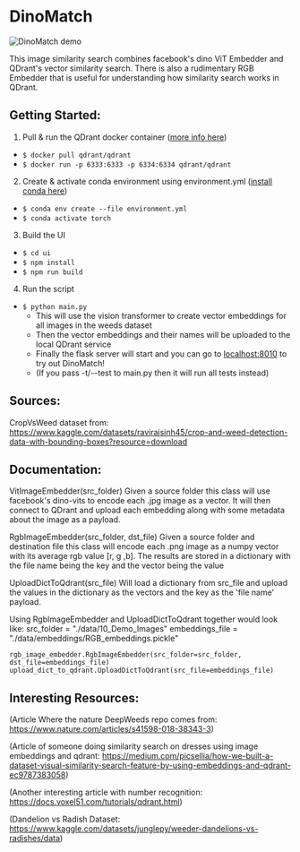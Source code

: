 # DinoMatch

![DinoMatch demo](data/Demo.gif)

This image similarity search combines facebook's dino ViT Embedder and QDrant's vector similarity search. There is also a rudimentary RGB Embedder  that is useful for understanding how similarity search works in QDrant.

## Getting Started:

1. Pull & run the QDrant docker container ([more info here](https://qdrant.tech/documentation/quick-start/))
 - `$ docker pull qdrant/qdrant`
 - `$ docker run -p 6333:6333 -p 6334:6334 qdrant/qdrant`

2. Create & activate conda environment using environment.yml ([install conda here](https://docs.anaconda.com/free/miniconda/))
 - `$ conda env create --file environment.yml`
 - `$ conda activate torch`

3. Build the UI
 - `$ cd ui`
 - `$ npm install`
 - `$ npm run build`

4. Run the script
 - `$ python main.py`
    - This will use the vision transformer to create vector embeddings for all images in the weeds dataset
    - Then the vector embeddings and their names will be uploaded to the local QDrant service
    - Finally the flask server will start and you can go to [localhost:8010](http://localhost:8010) to try out DinoMatch!
    - (If you pass -t/--test to main.py then it will run all tests instead)

## Sources:

CropVsWeed dataset from:
https://www.kaggle.com/datasets/ravirajsinh45/crop-and-weed-detection-data-with-bounding-boxes?resource=download

## Documentation:

VitImageEmbedder(src_folder)
Given a source folder this class will use facebook's dino-vits to encode each .jpg image as a vector. It will then connect to QDrant and upload each embedding along with some metadata about the image as a payload.

RgbImageEmbedder(src_folder, dst_file)
Given a source folder and destination file this class will encode each .png image as a numpy vector with its average rgb value [r, g ,b]. The results are stored in a dictionary with the file name being the key and the vector being the value

UploadDictToQdrant(src_file)
Will load a dictionary from src_file and upload the values in the dictionary as the vectors and the key as the 'file name' payload.

Using RgbImageEmbedder and UploadDictToQdrant together would look like:
    src_folder = "./data/10_Demo_Images"
    embeddings_file = "./data/embeddings/RGB_embeddings.pickle"

    rgb_image_embedder.RgbImageEmbedder(src_folder=src_folder, dst_file=embeddings_file)
    upload_dict_to_qdrant.UploadDictToQdrant(src_file=embeddings_file)

## Interesting Resources:
(Article Where the nature DeepWeeds repo comes from:
https://www.nature.com/articles/s41598-018-38343-3)

(Article of someone doing similarity search on dresses using image embeddings and qdrant:
https://medium.com/picsellia/how-we-built-a-dataset-visual-similarity-search-feature-by-using-embeddings-and-qdrant-ec9787383058)

(Another interesting article with number recognition:
https://docs.voxel51.com/tutorials/qdrant.html)

(Dandelion vs Radish Dataset: 
https://www.kaggle.com/datasets/junglepy/weeder-dandelions-vs-radishes/data)